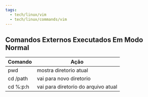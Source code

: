 ```yaml
---
tags:
  - tech/linux/vim
  - tech/linux/commands/vim
---
```

## Comandos Externos Executados Em Modo Normal

| Comando  | Ação                                |
| -------- | ----------------------------------- |
| pwd      | mostra diretorio atual              |
| cd /path | vai para novo diretorio             |
| cd %:p:h | vai para diretorio do arquivo atual |
